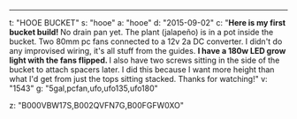 ---
t: "HOOE BUCKET"
s: "hooe"
a: "hooe"
d: "2015-09-02"
c: "<strong>Here is my first bucket build! </strong>No drain pan yet. The plant (jalapeño) is in a pot inside the bucket. Two 80mm pc fans connected to a 12v 2a DC converter. I didn't do any improvised wiring, it's all stuff from the guides. <strong>I have a 180w LED grow light with the fans flipped. </strong>I also have two screws sitting in the side of the bucket to attach spacers later. I did this because I want more height than what I'd get from just the tops sitting stacked. Thanks for watching!"
v: "1543"
g: "5gal,pcfan,ufo,ufo135,ufo180"

z: "B000VBW17S,B002QVFN7G,B00FGFW0XO"
